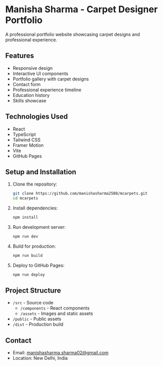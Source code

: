 # Manisha Sharma - Carpet Designer Portfolio

A professional portfolio website showcasing carpet designs and professional experience.

## Features

- Responsive design
- Interactive UI components
- Portfolio gallery with carpet designs
- Contact form
- Professional experience timeline
- Education history
- Skills showcase

## Technologies Used

- React
- TypeScript
- Tailwind CSS
- Framer Motion
- Vite
- GitHub Pages

## Setup and Installation

1. Clone the repository:
   ```bash
   git clone https://github.com/manishasharma2508/mcarpets.git
   cd mcarpets
   ```

2. Install dependencies:
   ```bash
   npm install
   ```

3. Run development server:
   ```bash
   npm run dev
   ```

4. Build for production:
   ```bash
   npm run build
   ```

5. Deploy to GitHub Pages:
   ```bash
   npm run deploy
   ```

## Project Structure

- `/src` - Source code
  - `/components` - React components
  - `/assets` - Images and static assets
- `/public` - Public assets
- `/dist` - Production build

## Contact

- Email: manishasharma.sharma02@gmail.com
- Location: New Delhi, India 